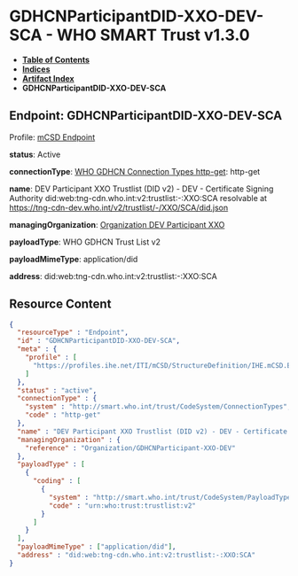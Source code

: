 # GDHCNParticipantDID-XXO-DEV-SCA - WHO SMART Trust v1.3.0

* [**Table of Contents**](toc.md)
* [**Indices**](indices.md)
* [**Artifact Index**](artifacts.md)
* **GDHCNParticipantDID-XXO-DEV-SCA**

## Endpoint: GDHCNParticipantDID-XXO-DEV-SCA

Profile: [mCSD Endpoint](https://profiles.ihe.net/ITI/mCSD/4.0.0/StructureDefinition-IHE.mCSD.Endpoint.html)

**status**: Active

**connectionType**: [WHO GDHCN Connection Types http-get](CodeSystem-ConnectionTypes.md#ConnectionTypes-http-get): http-get

**name**: DEV Participant XXO Trustlist (DID v2) - DEV - Certificate Signing Authority did:web:tng-cdn.who.int:v2:trustlist:-:XXO:SCA resolvable at https://tng-cdn-dev.who.int/v2/trustlist/-/XXO/SCA/did.json

**managingOrganization**: [Organization DEV Participant XXO](Organization-GDHCNParticipant-XXO-DEV.md)

**payloadType**: WHO GDHCN Trust List v2

**payloadMimeType**: application/did

**address**: did:web:tng-cdn.who.int:v2:trustlist:-:XXO:SCA



## Resource Content

```json
{
  "resourceType" : "Endpoint",
  "id" : "GDHCNParticipantDID-XXO-DEV-SCA",
  "meta" : {
    "profile" : [
      "https://profiles.ihe.net/ITI/mCSD/StructureDefinition/IHE.mCSD.Endpoint"
    ]
  },
  "status" : "active",
  "connectionType" : {
    "system" : "http://smart.who.int/trust/CodeSystem/ConnectionTypes",
    "code" : "http-get"
  },
  "name" : "DEV Participant XXO Trustlist (DID v2) - DEV - Certificate Signing Authority\ndid:web:tng-cdn.who.int:v2:trustlist:-:XXO:SCA\nresolvable at https://tng-cdn-dev.who.int/v2/trustlist/-/XXO/SCA/did.json",
  "managingOrganization" : {
    "reference" : "Organization/GDHCNParticipant-XXO-DEV"
  },
  "payloadType" : [
    {
      "coding" : [
        {
          "system" : "http://smart.who.int/trust/CodeSystem/PayloadTypes",
          "code" : "urn:who:trust:trustlist:v2"
        }
      ]
    }
  ],
  "payloadMimeType" : ["application/did"],
  "address" : "did:web:tng-cdn.who.int:v2:trustlist:-:XXO:SCA"
}

```
